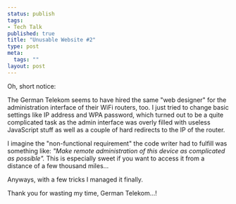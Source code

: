 ```yaml
--- 
status: publish
tags: 
- Tech Talk
published: true
title: "Unusable Website #2"
type: post
meta: 
  tags: ""
layout: post
---
```

Oh, short notice:

The German Telekom seems to have hired the same "web designer" for the administration interface of their WiFi routers, too. I just tried to change basic settings like IP address and WPA password, which turned out to be a quite complicated task as the admin interface was overly filled with useless JavaScript stuff as well as a couple of hard redirects to the IP of the router.

I imagine the "non-functional requirement" the code writer had to fulfill was something like: <em>"Make remote administration of this device as complicated as possible".</em> This is especially sweet if you want to access it from a distance of a few thousand miles...

Anyways, with a few tricks I managed it finally.

Thank you for wasting my time, German Telekom...!

